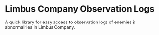 # Limbus Company Observation Logs
A quick library for easy access to observation logs of enemies & abnormalities in Limbus Company.

